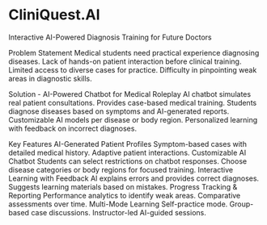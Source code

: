 # CliniQuest.AI
Interactive AI-Powered Diagnosis Training for Future Doctors

Problem Statement
Medical students need practical experience diagnosing diseases.
Lack of hands-on patient interaction before clinical training.
Limited access to diverse cases for practice.
Difficulty in pinpointing weak areas in diagnostic skills.

Solution - AI-Powered Chatbot for Medical Roleplay
AI chatbot simulates real patient consultations.
Provides case-based medical training.
Students diagnose diseases based on symptoms and AI-generated reports.
Customizable AI models per disease or body region.
Personalized learning with feedback on incorrect diagnoses.

Key Features
AI-Generated Patient Profiles
Symptom-based cases with detailed medical history.
Adaptive patient interactions.
Customizable AI Chatbot
Students can select restrictions on chatbot responses.
Choose disease categories or body regions for focused training.
Interactive Learning with Feedback
AI explains errors and provides correct diagnoses.
Suggests learning materials based on mistakes.
Progress Tracking & Reporting
Performance analytics to identify weak areas.
Comparative assessments over time.
Multi-Mode Learning
Self-practice mode.
Group-based case discussions.
Instructor-led AI-guided sessions.
